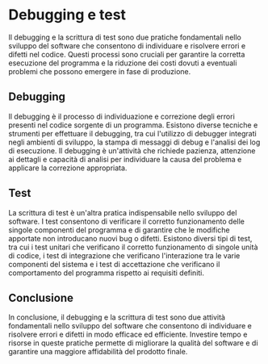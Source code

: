# Debugging e test

Il debugging e la scrittura di test sono due pratiche fondamentali nello sviluppo del software che consentono di individuare e risolvere errori e difetti nel codice. Questi processi sono cruciali per garantire la corretta esecuzione del programma e la riduzione dei costi dovuti a eventuali problemi che possono emergere in fase di produzione.

## Debugging

Il debugging è il processo di individuazione e correzione degli errori presenti nel codice sorgente di un programma. Esistono diverse tecniche e strumenti per effettuare il debugging, tra cui l'utilizzo di debugger integrati negli ambienti di sviluppo, la stampa di messaggi di debug e l'analisi dei log di esecuzione. Il debugging è un'attività che richiede pazienza, attenzione ai dettagli e capacità di analisi per individuare la causa del problema e applicare la correzione appropriata.

## Test

La scrittura di test è un'altra pratica indispensabile nello sviluppo del software. I test consentono di verificare il corretto funzionamento delle singole componenti del programma e di garantire che le modifiche apportate non introducano nuovi bug o difetti. Esistono diversi tipi di test, tra cui i test unitari che verificano il corretto funzionamento di singole unità di codice, i test di integrazione che verificano l'interazione tra le varie componenti del sistema e i test di accettazione che verificano il comportamento del programma rispetto ai requisiti definiti.

## Conclusione

In conclusione, il debugging e la scrittura di test sono due attività fondamentali nello sviluppo del software che consentono di individuare e risolvere errori e difetti in modo efficace ed efficiente. Investire tempo e risorse in queste pratiche permette di migliorare la qualità del software e di garantire una maggiore affidabilità del prodotto finale.